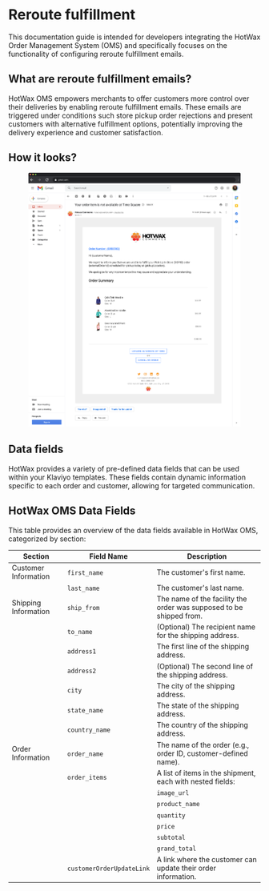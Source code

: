 # Reroute fulfillment

This documentation guide is intended for developers integrating the HotWax Order Management System (OMS) and specifically focuses on the functionality of configuring reroute fulfillment emails.

## What are reroute fulfillment emails?

HotWax OMS empowers merchants to offer customers more control over their deliveries by enabling reroute fulfillment emails. These emails are triggered under conditions such store pickup order rejections and present customers with alternative fulfillment options, potentially improving the delivery experience and customer satisfaction.

## How it looks?

<figure><img src=".gitbook/assets/Reroute fulfillment reference.png" alt=""><figcaption></figcaption></figure>

## Data fields

HotWax provides a variety of pre-defined data fields that can be used within your Klaviyo templates. These fields contain dynamic information specific to each order and customer, allowing for targeted communication.

## HotWax OMS Data Fields

This table provides an overview of the data fields available in HotWax OMS, categorized by section:

| Section              | Field Name                | Description                                                         |
| -------------------- | ------------------------- | ------------------------------------------------------------------- |
| Customer Information | `first_name`              | The customer's first name.                                          |
|                      | `last_name`               | The customer's last name.                                           |
| Shipping Information | `ship_from`               | The name of the facility the order was supposed to be shipped from. |
|                      | `to_name`                 | (Optional) The recipient name for the shipping address.             |
|                      | `address1`                | The first line of the shipping address.                             |
|                      | `address2`                | (Optional) The second line of the shipping address.                 |
|                      | `city`                    | The city of the shipping address.                                   |
|                      | `state_name`              | The state of the shipping address.                                  |
|                      | `country_name`            | The country of the shipping address.                                |
| Order Information    | `order_name`              | The name of the order (e.g., order ID, customer-defined name).      |
|                      | `order_items`             | A list of items in the shipment, each with nested fields:           |
|                      |                           | `image_url`                                                         |
|                      |                           | `product_name`                                                      |
|                      |                           | `quantity`                                                          |
|                      |                           | `price`                                                             |
|                      |                           | `subtotal`                                                          |
|                      |                           | `grand_total`                                                       |
|                      | `customerOrderUpdateLink` | A link where the customer can update their order information.       |
